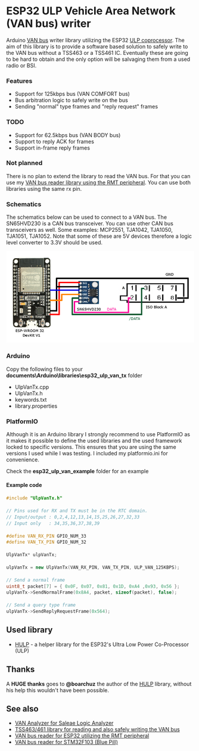# ESP32 ULP Vehicle Area Network (VAN bus) writer

Arduino [VAN bus][van_network] writer library utilizing the ESP32 [ULP coprocessor][ulp]. The aim of this library is to provide a software based solution to safely write to the VAN bus without a TSS463 or a TSS461 IC. Eventually these are going to be hard to obtain and the only option will be salvaging them from a used radio or BSI.

### Features
- Support for 125kbps bus (VAN COMFORT bus)
- Bus arbitration logic to safely write on the bus
- Sending "normal" type frames and "reply request" frames

### TODO
- Support for 62.5kbps bus (VAN BODY bus)
- Support to reply ACK for frames
- Support in-frame reply frames

### Not planned
There is no plan to extend the library to read the VAN bus. For that you can use my [VAN bus reader library using the RMT peripheral][esp32_rmt_van_rx]. You can use both libraries using the same rx pin.

### Schematics

The schematics below can be used to connect to a VAN bus. The SN65HVD230 is a CAN bus transceiver. You can use other CAN bus transceivers as well. Some examples: MCP2551, TJA1042, TJA1050, TJA1051, TJA1052. Note that some of these are 5V devices therefore a logic level converter to 3.3V should be used.

![schema](https://github.com/morcibacsi/esp32_ulp_van_tx/raw/main/extras/schema/esp32-sn65hvd230-iso-a.png)

### Arduino
Copy the following files to your **documents\Arduino\libraries\esp32_ulp_van_tx** folder
  - UlpVanTx.cpp
  - UlpVanTx.h
  - keywords.txt
  - library.properties

### PlatformIO
Although it is an Arduino library I strongly recommend to use PlatformIO as it makes it possible to define the used libraries and the used framework locked to specific versions. This ensures that you are using the same versions I used while I was testing. I included my platformio.ini for convenience.

Check the **esp32_ulp_van_example** folder for an example

#### Example code
```cpp
#include "UlpVanTx.h"

// Pins used for RX and TX must be in the RTC domain.
// Input/output : 0,2,4,12,13,14,15,25,26,27,32,33
// Input only   : 34,35,36,37,38,39

#define VAN_RX_PIN GPIO_NUM_33
#define VAN_TX_PIN GPIO_NUM_32

UlpVanTx* ulpVanTx;

ulpVanTx = new UlpVanTx(VAN_RX_PIN, VAN_TX_PIN, ULP_VAN_125KBPS);

// Send a normal frame
uint8_t packet[7] = { 0x0F, 0x07, 0x81, 0x1D, 0xA4 ,0x93, 0x56 };
ulpVanTx->SendNormalFrame(0x8A4, packet, sizeof(packet), false);

// Send a query type frame
ulpVanTx->SendReplyRequestFrame(0x564);
```

## Used library
 - [HULP] - a helper library for the ESP32's Ultra Low Power Co-Processor (ULP)

## Thanks

A **HUGE thanks** goes to **@boarchuz** the author of the [HULP] library, without his help this wouldn't have been possible.

## See also
- [VAN Analyzer for Saleae Logic Analyzer][van_analyzer]
- [TSS463/461 library for reading and also safely writing the VAN bus][tss_46x library]
- [VAN bus reader for ESP32 utilizing the RMT peripheral][esp32_rmt_van_rx]
- [VAN bus reader for STM32F103 (Blue Pill)][stm32_van_bus]

[van_network]: https://en.wikipedia.org/wiki/Vehicle_Area_Network
[van_analyzer]: https://github.com/morcibacsi/VanAnalyzer/
[rmt_peripheral]: https://docs.espressif.com/projects/esp-idf/en/latest/api-reference/peripherals/rmt.html
[esp32_rmt_van_rx]: https://github.com/morcibacsi/esp32_rmt_van_rx
[tss_46x library]: https://github.com/morcibacsi/arduino_tss463_van
[stm32_van_bus]: https://github.com/morcibacsi/stm32_arduino_van_bus
[ulp]: https://docs.espressif.com/projects/esp-idf/en/latest/esp32/api-reference/system/ulp.html
[hulp]: https://github.com/boarchuz/HULP
